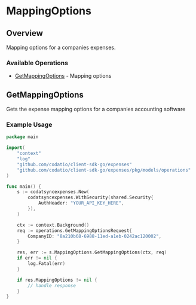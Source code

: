 # MappingOptions

## Overview

Mapping options for a companies expenses.

### Available Operations

* [GetMappingOptions](#getmappingoptions) - Mapping options

## GetMappingOptions

Gets the expense mapping options for a companies accounting software

### Example Usage

```go
package main

import(
	"context"
	"log"
	"github.com/codatio/client-sdk-go/expenses"
	"github.com/codatio/client-sdk-go/expenses/pkg/models/operations"
)

func main() {
    s := codatsyncexpenses.New(
        codatsyncexpenses.WithSecurity(shared.Security{
            AuthHeader: "YOUR_API_KEY_HERE",
        }),
    )

    ctx := context.Background()    
    req := operations.GetMappingOptionsRequest{
        CompanyID: "8a210b68-6988-11ed-a1eb-0242ac120002",
    }

    res, err := s.MappingOptions.GetMappingOptions(ctx, req)
    if err != nil {
        log.Fatal(err)
    }

    if res.MappingOptions != nil {
        // handle response
    }
}
```
